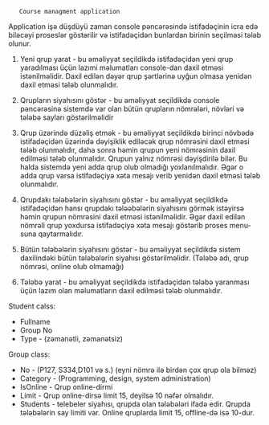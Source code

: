       Course managment application
Application işə düşdüyü zaman console pəncərəsində istifadəçinin icra edə biləcəyi proseslər göstərilir və istifadəçidən bunlardan birinin seçilməsi tələb olunur.


1. Yeni qrup yarat - bu əməliyyat seçildikdə istifadəçidən yeni qrup yaradılması üçün lazımi məlumatları console-dan daxil etməsi istənilməlidir.
Daxil edilən dəyər qrup şərtlərinə uyğun olmasa yenidən daxil etməsi tələb olunmalıdır.

2. Qrupların siyahısını göstər - bu əməliyyat seçildikdə console pəncərəsinə sistemdə var olan bütün qrupların
nömrələri, növləri və tələbə sayları göstərilməlidir

3. Qrup üzərində düzəliş etmək - bu əməliyyat seçildikdə birinci növbədə istifadəçidən üzərində dəyişiklik ediləcək
qrup nömrəsini daxil etməsi tələb olunmalıdır, daha sonra həmin qrupun yeni nömrəsinin
daxil edilməsi tələb olunmalıdır. Qrupun yalnız nömrəsi dəyişdirilə bilər. Bu halda sistemdə
yeni adda qrup olub olmadığı yoxlanılmalıdır. Əgər o adda qrup varsa istifadəçiyə xəta mesajı verib yenidən daxil etməsi tələb olunmalıdır.


4. Qrupdakı tələbələrin siyahısını göstər - bu əməliyyat seçildikdə istifadəçidən hansı qrupdakı tələəbələrin siyahısını
görmək istəyirsə həmin qrupun nömrəsini daxil etməsi istənilməlidir. Əgər daxil edilən
nömrəli qrup yoxdursa istifadəçiyə xəta mesajı göstərib proses menu-suna qaytarmalıdır.

5. Bütün tələbələrin siyahısını göstər - bu əməliyyat seçildikdə sistem daxilindəki bütün tələbələrin siyahısı göstərilməlidir. (Tələbə adı, qrup nömrəsi, online olub olmamağı)

6. Tələbə yarat - bu əməliyyat seçildikdə istifadəçidən tələbə yaranması üçün lazım olan məlumatların daxil edilməsi tələb olunmalıdır.





Student calss:

- Fullname
- Group No
- Type - (zəmanətli, zəmanətsiz)


Group class:

- No - (P127, S334,D101 və s.) (eyni nömrə ilə birdən çox qrup ola bilməz)
- Category - (Programming, design, system administration)
- IsOnline - Qrup online-dirmi
- Limit - Qrup online-dirsə limit 15, deyilsə 10 nəfər olmalıdır.
- Students - telebeler siyahısı, qrupda olan tələbələri ifadə edir. Qrupda tələbələrin say limiti var. Online qruplarda limit 15, offline-də isə 10-dur.
